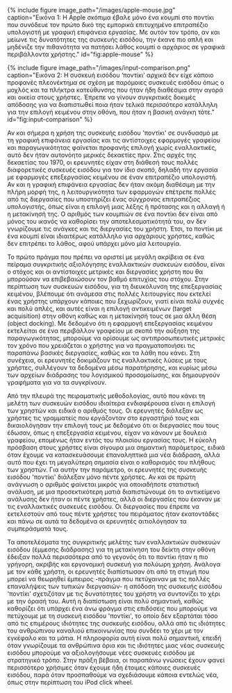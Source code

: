 {% include figure image_path="/images/apple-mouse.jpg" caption="Εικόνα 1: Η Apple σκόπιμα έβαλε μόνο ένα κουμπί στο ποντίκι που συνόδευε τον πρώτο δικό της εμπορικά επιτυχημένο επιτραπέζιο υπολογιστή με γραφική επιφάνεια εργασίας. Με αυτόν τον τρόπο, αν και μείωνε τις δυνατότητες της συσκευής εισόδου, την έκανε πιο απλή και μηδένιζε την πιθανότητα να πατήσει λάθος κουμπί ο αρχάριος σε γραφικά περιβάλλοντα χρήστης." id="fig:apple-mouse" %}

{% include figure image_path="/images/input-comparison.png" caption="Εικόνα 2: Η συσκευή εισόδου ‘ποντίκι’ αρχικά δεν είχε κάποιο προφανές πλεονέκτημα σε σχέση με παρόμοιες συσκευές εισόδου όπως ο μοχλός και τα πλήκτρα κατεύθυνσης που ήταν ήδη διαθέσιμα στην αγορά και οικεία στους χρήστες. Έπρεπε να γίνουν συγκριτικές δοκιμές απόδοσης για να διαπιστωθεί ποια ήταν τελικά περισσότερο κατάλληλη για την επιλογή κειμένου στην οθόνη, που ήταν η βασική ανάγκη τότε." id="fig:input-comparison" %}

Αν και σήμερα η χρήση της συσκευής εισόδου 'ποντίκι' σε συνδυασμό με τη
γραφική επιφάνεια εργασίας και τις αντίστοιχες εφαρμογές γραφείου και
παραγωγικότητας φαίνεται προφανής επιλογή χωρίς εναλλακτικές, αυτό δεν
ήταν αυτονόητο μερικές δεκαετίες πριν. Στις αρχές της δεκαετίας του
1970, οι ερευνητές είχαν στη διάθεσή τους πολλές διαφορετικές συσκευές
εισόδου για τον ίδιο σκοπό, δηλαδή την εργασία με εφαρμογές επεξεργασίας
κειμένου σε έναν επιτραπέζιο υπολογιστή. Αν και η γραφική επιφάνεια
εργασίας δεν ήταν ακόμη διαθέσιμη με την πλήρη μορφή της, η
λειτουργικότητα των εφαρμογών επέτρεπε πολλές από τις διεργασίες που
υποστηρίζει ένας σύγχρονος επιτραπέζιος υπολογιστής, όπως είναι η
επιλογή μιας λέξης ή πρότασης και η αλλαγή ή η μετακίνησή της. Ο αριθμός
των κουμπιών σε ένα ποντίκι δεν είναι από μόνος του ικανός να καθορίσει
την αποτελεσματικότητά του, αν δεν γνωρίζουμε τις ανάγκες και τις
διεργασίες του χρήστη. Έτσι, το ποντίκι με ένα κουμπί είναι ιδιαιτέρως
κατάλληλο για αρχάριους χρήστες, καθώς δεν επιτρέπει το λάθος, αφού
υπάρχει μόνο μία λειτουργία.

Το πρώτο πράγμα που πρέπει να οριστεί με μεγάλη ακρίβεια σε ένα πείραμα
συγκριτικής αξιολόγησης εναλλακτικών συσκευών εισόδου, είναι ο στόχος
και οι αντίστοιχες μετρικές και διεργασίες χρήστη που θα μπορούσαν να
επιβεβαιώσουν τον βαθμό επιτυχίας του στόχου. Στην περίπτωση των
συσκευών εισόδου, για τη διευκόλυνση της επεξεργασίας κειμένου, βλέπουμε
ότι ανάμεσα στις πολλές λειτουργίες που εκτελεί ένας χρήστης υπάρχουν
κάποιες που ξεχωρίζουν, γιατί είναι πολύ συχνές και πολύ απλές, και
αυτές είναι η επιλογή αντικειμένων (target acquisition) στην οθόνη καθώς
και η μετακίνησή τους σε μια άλλη θέση (object docking). Με δεδομένο ότι
η εφαρμογή επεξεργασίας κειμένου εκτελείται σε ένα περιβάλλον γραφείου
με σκοπό την αύξηση της παραγωγικότητας, μπορούμε να ορίσουμε ως
αντιπροσωπευτικές μετρικές τον χρόνο που χρειάζεται ο χρήστης για να
πραγματοποιήσει τις παραπάνω βασικές διεργασίες, καθώς και τα λάθη που
κάνει. Στη συνέχεια, οι ερευνητές δοκιμάζουν τις εναλλακτικές λύσεις με
τους χρήστες, συλλέγουν τα δεδομένα μέσω παρατήρησης, και κυρίως μέσω
των αρχείων διάδρασης του λογισμικού προσομοίωσης, και δημιουργούν
γραφήματα για να τα συγκρίνουν.

Από την πλευρά της πειραματικής μεθοδολογίας, αυτό που κάνει τη μελέτη
των συσκευών εισόδου ιδιαίτερα ενδιαφέρουσα είναι η επιλογή των χρηστών
και ειδικά ο αριθμός τους. Οι ερευνητές διάλεξαν ως χρήστες τις
γραμματείς που εργάζονταν στο εργαστήριό τους και δικαιολόγησαν την
επιλογή τους με δεδομένο ότι οι διεργασίες που τους έδωσαν, όπως η
επεξεργασία κειμένου, είχαν να κάνουν με δουλειά γραφείου, επομένως ήταν
εντός του πλαισίου εργασίας τους. Η εύκολη πρόσβαση στους χρήστες είναι
σίγουρα μια σημαντική παράμετρος, ειδικά όταν έχουμε να κατασκευάσουμε
επαναληπτικά μια νέα διάδραση, αλλά αυτό που έχει τη μεγαλύτερη σημασία
είναι ο καθορισμός του πλήθους των χρηστών. Για αυτήν την παράμετρο, οι
ερευνητές της συσκευής εισόδου 'ποντίκι' διάλεξαν μόνο πέντε χρήστες. Αν
και σε πρώτη ανάγνωση ο αριθμός φαίνεται μικρός για οποιαδήποτε
στατιστική ανάλυση, με μια προσεκτικότερη ματιά διαπιστώνουμε ότι το
αντικείμενο ανάλυσης δεν ήταν οι πέντε χρήστες, αλλά οι διεργασίες που
έκαναν με τις εναλλακτικές συσκευές εισόδου. Οι διεργασίες που έπρεπε να
εκτελεστούν από τους πέντε χρήστες του πειράματος ήταν εκατοντάδες και
πάνω σε αυτά τα δεδομένα οι ερευνητές αιτιολόγησαν τα συμπεράσματά τους.

Τα αποτελέσματα της συγκριτικής μελέτης των εναλλακτικών συσκευών
εισόδου (έμμεσης διάδρασης) για τη μετακίνηση του δείκτη στην οθόνη
έδειξαν πολλά περισσότερα από το γεγονός ότι το ποντίκι ήταν η πιο
γρήγορη, ακριβής και εργονομική συσκευή για πολύωρη χρήση. Ανάλογα με
τον κάθε χρήστη, οι ερευνητές διαπίστωσαν ότι από τη στιγμή που μπορεί
να θεωρηθεί έμπειρος -πράγμα που πετύχαιναν με τις πολλές επαναλήψεις
των τυπικών διεργασιών- η απόδοση της συσκευής εισόδου 'ποντίκι'
σχετιζόταν με τις δυνατότητες του χρήστη να συντονίζει το χέρι με την
όρασή του. Αυτή η διαπίστωση είναι πολύ σημαντική, καθώς καθορίζει ότι
υπάρχει ένα άνω φράγμα στις επιδόσεις που μπορούμε να πετύχουμε με τη
συσκευή εισόδου 'ποντίκι', το οποίο δεν εξαρτάται τόσο από τις επιμέρους
ιδιότητες της συσκευής εισόδου, αλλά από τις ιδιότητες του ανθρώπινου
καναλιού επικοινωνίας που συνδέει το χέρι με τον εγκέφαλο και τα μάτια.
Η πληροφορία αυτή είναι πολύ σημαντική, επειδή όταν γνωρίζουμε τα
ανθρώπινα όρια και τις ιδιότητες μιας νέας συσκευής εισόδου μπορούμε να
αξιολογήσουμε νέες συσκευές εισόδου με στρατηγικό τρόπο. Στην πράξη
βέβαια, οι παραπάνω γνώσεις έχουν φανεί περισσότερο χρήσιμες όταν έχουμε
ήδη έτοιμες κάποιες συσκευές εισόδου, παρά όταν προσπαθούμε να
σχεδιάσουμε κάποια εντελώς νέα, όπως στην περίπτωση του iPod click
wheel.
